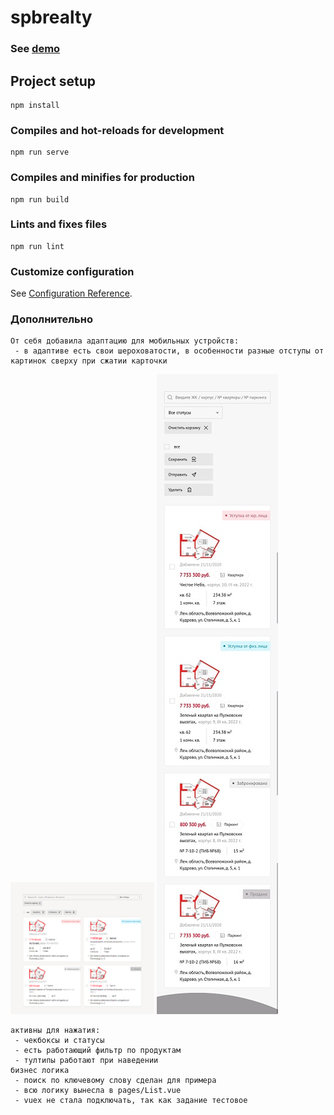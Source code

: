 # spbrealty
### See [demo](https://marifeta.github.io/spbrealty/)
## Project setup
```
npm install
```

### Compiles and hot-reloads for development
```
npm run serve
```

### Compiles and minifies for production
```
npm run build
```

### Lints and fixes files
```
npm run lint
```

### Customize configuration
See [Configuration Reference](https://cli.vuejs.org/config/).

### Дополнительно
```
От себя добавила адаптацию для мобильных устройств:
 - в адаптиве есть свои шероховатости, в особенности разные отступы от картинок сверху при сжатии карточки
```
![medium](./src/assets/preview/medium.PNG)
![mobile](./src/assets/preview/mobile.jpg)
```
активны для нажатия:
 - чекбоксы и статусы
 - есть работающий фильтр по продуктам
 - тултипы работают при наведении
бизнес логика
 - поиск по ключевому слову сделан для примера
 - всю логику вынесла в pages/List.vue
 - vuex не стала подключать, так как задание тестовое
```
